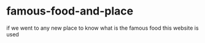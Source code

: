 # famous-food-and-place
if we went to any new place to know what is the famous food this website is used
